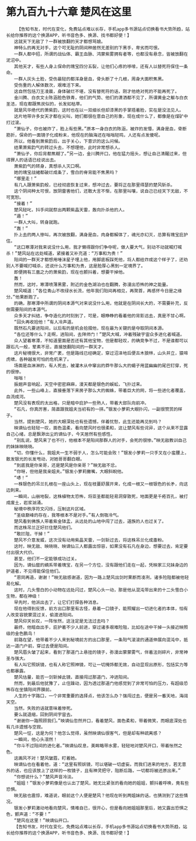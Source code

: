 # 第九百九十六章 楚风在这里
        【告知书友，时代在变化，免费站点难以长存，手机app多书源站点切换看书大势所趋，站长给你推荐的这个换源APP，听书音色多、换源、找书都好使！】
       这就天下无敌了？一群被放翻的天才都想骂娘。
       神特么的再无对手，这个可无耻的阴间种居然无差别的下黑手，卑劣而可恨。
       一群人都中招，所谓的战仙体、霸王血脉、鸿蒙紫雾拥有者等，也都没有悬念，皆被放翻在泥沼中。
       其他天才，有些人身上保命的瑰宝四分五裂，让他们心疼的哆嗦，还有人以替死符保住一条命。
       一群人灰头土脸，受伤最轻的都浑身是血，骨头断了十几根，周身大面积焦黑。
       受伤重的人解体数次，艰难活下来。
       这自然包括刀王凌晨，身体破烂不堪，没有替死符的话，刚才他绝对死的不能再死了。
       金川腾、白衣文士陈涵脸色铁青，他们的气势、他们的潇洒都不见了，所谓黄金之躯与白衣圣洁，现在都跟焦炭似的，长发如枯草。
       就是风华绝代的萧紫韵，这时也在以一双细长但却漆黑的手掌捂着脸，实在是没法见人。
       这片地带许多女天才都在尖叫，她们都很在意自己的形象，现在成什么了，都像是在煤矿中打过滚。
       “萧仙子，你也被炸了，脸上有些黑。”原本一身白衣的陈涵，被炸的发懵，满身是血，骨断筋折，保命的一面镜子化成粉末，他现在的脑海还在嗡嗡轻鸣，人还有点发傻呢。
       所以，他看到萧紫韵后，出于关心，下意识的这么问候。
       结果萧紫韵气的转过头去，不想理他，此时非常想杀人。
       “萧仙子，你后背都焦糊了。”另一边，金川腾开口，他在猛力摇头，想让自己清醒过来，但得罪人的话语已经说出去。
       萧紫韵气的转身，真想杀人灭口啊。
       她的瑰宝战裙都破烂成条了，雪白的脊背能不焦黑吗？
       “哪里走！”
       有几人跟萧紫韵般，已经彻底恢复过来，想冲过去，要将正在那里得瑟的楚风斩杀。
       这个阴间种太可恨，放阴雷害他们，还敢大言不惭，在那里叫嚷，说自己已经天下无敌，不可宽恕。
       “接着！”
       楚风轻叱，抖手间就祭出两颗紫晶天雷，轰向扑杀他的人。
       “遁！”
       一群人大叫，转身就跑。
       “轰！”
       扑上去的两人惨叫，再次被放翻，满身是血，肉身都解体了，魂光亦幻灭，总算有瑰宝庇护住。
       “这口寒潭对我来说没什么用，我才懒得跟你们争夺呢，做人要大气，别动不动就喊打喊杀！”楚风站在远处喊道，紧接着又补充道：“万事和为贵！”
       阳间的一群天才都想用唾沫星子埋上他，用脚底板踩死他，将人都给炸成这个样子了，还劝别人不要喊打喊杀，还说什么万事和为贵，这是脸厚心黑到一定境界了。
       即便拥有三凰之力的萧紫韵，现在也颤抖着，想要干掉他。
       轰！
       然而，这时，寒潭喷薄黑雾，附近的金色湖泊也在翻腾，弥漫出恐怖的神之能量。
       楚风喊道：“各位青山不改绿水长流，他年我们阳间再相见，再聚首，再感怀今日是之缘分。”他果断跑了。
       的确，那寒潭中所谓的阴间本源气对来说没什么用，他就是在阴间长大的，不需要补充，反倒需要阳间的本源气。
       众多天才纠结，争夺造化的时刻到了，可是，眼睁睁的看着他的背影远去，真是不甘心啊。
       “回头再收拾他！”有人冷声道。
       既然石凡要进阳间，以后有的是机会拾掇他，现在最为关键的是夺取阴间本源。
       “各位还等什么？走啊，进阳间，去拜师门！”楚风大喊，冲着残破宇宙众多进化者喊道。
       众人望着寒潭，不知道里面是否还有其他宝物，但是都轻叹，的确竞争不过，不是谁都可以跟石凡一般，荤素不忌，直接放翻阳间的一群天才。
       这片秘境很大，非常广袤，但是路线已经确定，穿过沼泽地后便古木狼林，山头并立，猿啼虎啸，各种越发可怕的危机来了。
       场面是血淋淋的，有人死去，被灌木从中窜出的莽牛那么大的蝎子用蓝幽幽的尾巴钉穿，死的很惨。
       嗡嗡！
       振翅声音响起，天空中密密麻麻，漫天都是银色的蜈蚣，飞扑过来。
       此外，一些山峰上，直接垂落下来房子那么大的蜘蛛，带着巨大的网，将一些进化者覆盖，血流成河。
       楚风没有表现的太出格，只是暗中庇护一些熟人，带着大部队向前冲。
       “石凡，你真厉害，简直跟我姐夫当初有的一拼。”银发小萝莉大眼扑闪，一副很赞赏的样子。
       当然，提到楚风，她的大眼深处也有些遗憾，伴着忧愁，此生还能再见到吗？
       映谪仙也轻轻一叹，面色温柔，看向楚风时也很柔和，这让楚风有些诧异，这个从来不显露自己心绪，总是飘渺出尘的谪仙子，今天居然有些感性。
       “别乱说，楚风来了也不行，他根本不是阳间那群人的对手，会死的很惨。”映无敌教训自己的妹妹映晓晓。
       “切，你懂什么，我姐夫一生不弱于人，怎么可能会败！”银发小萝莉一只手叉在小蛮腰上，散发银光的长发甩动，对她哥哥翻白眼。
       “到底我是你亲哥，还是楚风是你亲哥？”映无敌不忿。
       “你呀，但他是我亲姐夫。”银发小萝莉撇嘴，大眼斜睨他。
       “哧！”
       一株银色的吊兰扎根在一座山头上，现在枝蔓舒展开来，化成一根又一根银色的长矛，向这边刺来。
       一瞬间，山崩地裂，这株植物太恐怖，将亚圣都能轻易洞穿致死，地面更是千疮百孔，被打成废土，岩浆汹涌。
       秘境中秩序符文闪烁，压制这片区域。
       “圣级巅峰的存在，我等根本不是对手。”有人倒吸冷气。
       楚风看到佛族人带着紫金钵盂，从远处的山地中闯了过去，道族的人也过关了。
       而这株吊兰正好拦住楚风他们。
       “敢拦阻，干掉！”
       楚风不介意发威，这次没有动用紫晶天雷，一剑斩过去，将这株吊兰化成齑粉。
       这时，映无敌、映晓晓、映谪仙三人都露出惊容，如果没有石凡在身边，想要过去，肯定要付出很大代价。
       甚至，他们不一定能够成功过关。
       因为，谪仙窟的嫡系带着瑰宝，在另一个方位，没有跟他们走在一起，凭映家三兄妹身边的护道者，不见得能保住他们。
       “恩同再造，谢谢！”映无敌感谢道，因为一路上楚风出剑时果断而凌冽，诸多险阻都被他轻易化解。
       这时，几头雪白的小动物在远处闪过，楚风心头一动，那是他从混沌带出来的十二头雪白小生物，都在神级！
       早先时，他派出去了，让它们打探各种消息。
       现在他得到反馈，前方出口那里有古怪，悬着一口镜子，能照耀出一切进化者的本体，怕有人改变容貌蒙混过关，偷渡进阳间。
       楚风仰天长叹，一阵怅然，这注定是无法过去吗？
       最终，他暗自出手，庇护着不少人前进，穿过诸多艰难险阻，比如在途中干掉一头接近映照级的金色鹏鸟！
       前路在望，他带着不少人来到秘境前方的出口那里，一条阳气滚滚的通道伸展向混沌中，抵达一道门户前，穿过去便是阳间。
       楚风眉头皱了起来，看到了那道门上悬挂的镜子，弥漫出蒙蒙雾气，伴着法则碎片，非常神圣与强大。
       有人叫它照妖镜，也有人称它照神镜，可让一切掩饰都无效，自动显现出原形，包括实力等也都暴露。
       楚风估量，能否一剑斩掉此镜，直接闯过那道门，冲进阳间。
       然而，到最后他犹豫了，止住躁动，因为透过那道门他感觉到了非常可怕的压力，有超级恐怖存在坐镇阳间界膜前。
       人生的十字路口，一个非常重要的选择点，他该怎么办？强闯过去，便是另一番天地，海阔天空。
       当然，失败的话就意味着惨死。
       要么就退缩，回到阴间宇宙去。
       “谢谢你一路照顾我们。”映谪仙忽然开口，看着楚风，面色柔和，带着微笑，而眼底深处也有几许遗憾与空寂。
       楚风一怔，这是为何？他怎么觉得，虽然映谪仙很客气，但是却有种疏离感？
       一瞬间，他心头凛然！
       “你斗不过阳间的进化者。”映谪仙叹息，美眸略带水雾，轻轻地对楚风开口，带着怅然之色。
       这画风不对！楚风皱眉，盯着她。
       映谪仙也在看着他，道：“这里有照妖镜，可以堪破一切虚妄。而我们进来的地方，若无意外的话，也应该放上了这样的一枚镜子，且有神灵把守，阻断后路，一切都将被还原出来。”
       “你想说什么？”楚风声音冷淡。
       “姐姐！”银发小萝莉像是也认出了楚风，她无比紧张的看向她的姐姐，颤抖着呼唤，竟有些恐惧。
       映无敌也震惊，难道说，眼前这个人便是楚风？他现在听到两姐妹的话，也猜测到了这些情况。
       银发小萝莉激动地看向楚风，情难自已，很开心，但是看向她姐姐那里后，她又露出恐惧之色，颤声道：“不要！”
       “楚风在这里！”映谪仙开口。
       【告知书友，时代在变化，免费站点难以长存，手机app多书源站点切换看书大势所趋，站长给你推荐的这个换源APP，听书音色多、换源、找书都好使！】